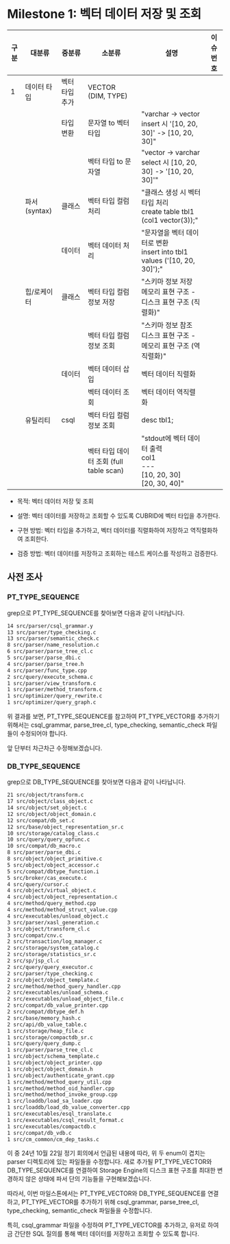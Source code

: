 # Milestone 1: 벡터 데이터 저장 및 조회

| 구분 | 대분류       | 중분류         | 소분류                                  | 설명                                                                       | 이슈 번호 |
| ---- | ------------ | -------------- | --------------------------------------- | -------------------------------------------------------------------------- | --------- |
| 1    | 데이터 타입  | 벡터 타입 추가 | VECTOR (DIM, TYPE)                      |                                                                            |           |
|      |              | 타입 변환      | 문자열 to 벡터 타입                     | "varchar -> vector<br>insert 시 '[10, 20, 30]' -> [10, 20, 30]"            |           |
|      |              |                | 벡터 타입 to 문자열                     | "vector -> varchar<br>select 시 [10, 20, 30] -> '[10, 20, 30]'"            |           |
|      | 파서(syntax) | 클래스         | 벡터 타입 컬럼 처리                     | "클래스 생성 시 벡터 타입 처리<br>create table tbl1 (col1 vector(3));"     |           |
|      |              | 데이터         | 벡터 데이터 처리                        | "문자열을 벡터 데이터로 변환<br>insert into tbl1 values ('[10, 20, 30]');" |           |
|      | 힙/로케이터  | 클래스         | 벡터 타입 컬럼 정보 저장                | "스키마 정보 저장<br>메모리 표현 구조 - 디스크 표현 구조 (직렬화)"         |           |
|      |              |                | 벡터 타입 컬럼 정보 조회                | "스키마 정보 참조<br>디스크 표현 구조 - 메모리 표현 구조 (역직렬화)"       |           |
|      |              | 데이터         | 벡터 데이터 삽입                        | 벡터 데이터 직렬화                                                         |           |
|      |              |                | 벡터 데이터 조회                        | 벡터 데이터 역직렬화                                                       |           |
|      | 유틸리티     | csql           | 벡터 타입 컬럼 정보 조회                | desc tbl1;                                                                 |           |
|      |              |                | 벡터 타입 데이터 조회 (full table scan) | "stdout에 벡터 데이터 출력<br>col1<br>---<br>[10, 20, 30]<br>[20, 30, 40]" |           |

- 목적: 벡터 데이터 저장 및 조회

- 설명: 벡터 데이터를 저장하고 조회할 수 있도록 CUBRID에 벡터 타입을 추가한다.

- 구현 방법: 벡터 타입을 추가하고, 벡터 데이터를 직렬화하여 저장하고 역직렬화하여 조회한다.

- 검증 방법: 벡터 데이터를 저장하고 조회하는 테스트 케이스를 작성하고 검증한다.

## 사전 조사

### PT_TYPE_SEQUENCE

grep으로 PT_TYPE_SEQUENCE를 찾아보면 다음과 같이 나타납니다.

```sh
14 src/parser/csql_grammar.y
13 src/parser/type_checking.c
13 src/parser/semantic_check.c
8 src/parser/name_resolution.c
6 src/parser/parse_tree_cl.c
5 src/parser/parse_dbi.c
4 src/parser/parse_tree.h
4 src/parser/func_type.cpp
2 src/query/execute_schema.c
1 src/parser/view_transform.c
1 src/parser/method_transform.c
1 src/optimizer/query_rewrite.c
1 src/optimizer/query_graph.c
```

위 결과를 보면, PT_TYPE_SEQUENCE를 참고하여 PT_TYPE_VECTOR를 추가하기 위해서는
csql_grammar, parse_tree_cl, type_checking, semantic_check 파일들이 수정되어야 합니다.

앞 단부터 차근차근 수정해보겠습니다.

### DB_TYPE_SEQUENCE

grep으로 DB_TYPE_SEQUENCE를 찾아보면 다음과 같이 나타납니다.

```sh
21 src/object/transform.c
17 src/object/class_object.c
14 src/object/set_object.c
12 src/object/object_domain.c
12 src/compat/db_set.c
12 src/base/object_representation_sr.c
10 src/storage/catalog_class.c
10 src/query/query_opfunc.c
10 src/compat/db_macro.c
8 src/parser/parse_dbi.c
8 src/object/object_primitive.c
5 src/object/object_accessor.c
5 src/compat/dbtype_function.i
5 src/broker/cas_execute.c
4 src/query/cursor.c
4 src/object/virtual_object.c
4 src/object/object_representation.c
4 src/method/query_method.cpp
4 src/method/method_struct_value.cpp
4 src/executables/unload_object.c
3 src/parser/xasl_generation.c
3 src/object/transform_cl.c
3 src/compat/cnv.c
2 src/transaction/log_manager.c
2 src/storage/system_catalog.c
2 src/storage/statistics_sr.c
2 src/sp/jsp_cl.c
2 src/query/query_executor.c
2 src/parser/type_checking.c
2 src/object/object_template.c
2 src/method/method_query_handler.cpp
2 src/executables/unload_schema.c
2 src/executables/unload_object_file.c
2 src/compat/db_value_printer.cpp
2 src/compat/dbtype_def.h
2 src/base/memory_hash.c
2 src/api/db_value_table.c
1 src/storage/heap_file.c
1 src/storage/compactdb_sr.c
1 src/query/query_dump.c
1 src/parser/parse_tree_cl.c
1 src/object/schema_template.c
1 src/object/object_printer.cpp
1 src/object/object_domain.h
1 src/object/authenticate_grant.cpp
1 src/method/method_query_util.cpp
1 src/method/method_oid_handler.cpp
1 src/method/method_invoke_group.cpp
1 src/loaddb/load_sa_loader.cpp
1 src/loaddb/load_db_value_converter.cpp
1 src/executables/esql_translate.c
1 src/executables/csql_result_format.c
1 src/executables/compactdb.c
1 src/compat/db_vdb.c
1 src/cm_common/cm_dep_tasks.c
```

이 중 24년 10월 22일 정기 회의에서 언급된 내용에 따라,
위 두 enum이 겹치는 parser 디렉토리에 있는 파일들을 수정합니다.
새로 추가될 PT_TYPE_VECTOR와 DB_TYPE_SEQUENCE를 연결하여
Storage Engine의 디스크 표현 구조를 최대한 변경하지 않은 상태에
파서 단의 기능들을 구현해보겠습니다.

따라서, 이번 마일스톤에서는 PT_TYPE_VECTOR와 DB_TYPE_SEQUENCE를 연결하고,
PT_TYPE_VECTOR를 추가하기 위해 csql_grammar, parse_tree_cl, type_checking, semantic_check 파일들을 수정합니다.

특히, csql_grammar 파일을 수정하여 PT_TYPE_VECTOR를 추가하고,
유저로 하여금 간단한 SQL 질의를 통해 벡터 데이터를 저장하고 조회할 수 있도록 합니다.
